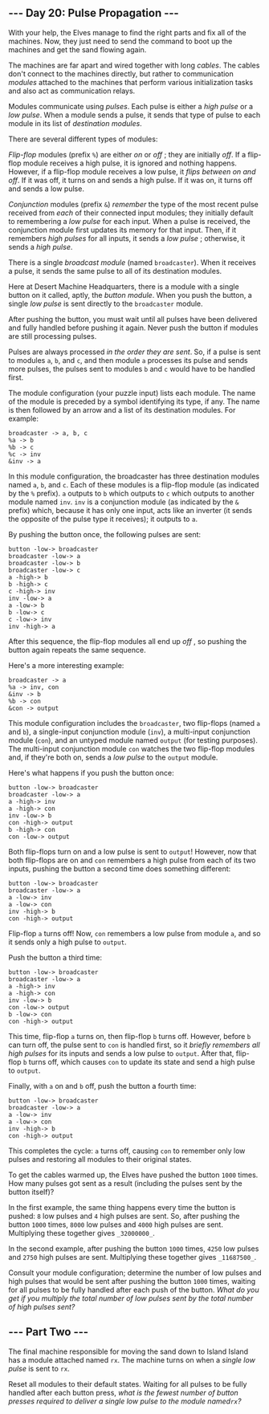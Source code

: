 ## \--- Day 20: Pulse Propagation ---

With your help, the Elves manage to find the right parts and fix all of the
machines. Now, they just need to send the command to boot up the machines and
get the sand flowing again.

The machines are far apart and wired together with long _cables_. The cables
don't connect to the machines directly, but rather to communication _modules_
attached to the machines that perform various initialization tasks and also
act as communication relays.

Modules communicate using _pulses_. Each pulse is either a _high pulse_ or a
_low pulse_. When a module sends a pulse, it sends that type of pulse to each
module in its list of _destination modules_.

There are several different types of modules:

_Flip-flop_ modules (prefix `%`) are either _on_ or _off_ ; they are initially
_off_. If a flip-flop module receives a high pulse, it is ignored and nothing
happens. However, if a flip-flop module receives a low pulse, it _flips
between on and off_. If it was off, it turns on and sends a high pulse. If it
was on, it turns off and sends a low pulse.

_Conjunction_ modules (prefix `&`) _remember_ the type of the most recent
pulse received from _each_ of their connected input modules; they initially
default to remembering a _low pulse_ for each input. When a pulse is received,
the conjunction module first updates its memory for that input. Then, if it
remembers _high pulses_ for all inputs, it sends a _low pulse_ ; otherwise, it
sends a _high pulse_.

There is a single _broadcast module_ (named `broadcaster`). When it receives a
pulse, it sends the same pulse to all of its destination modules.

Here at Desert Machine Headquarters, there is a module with a single button on
it called, aptly, the _button module_. When you push the button, a single _low
pulse_ is sent directly to the `broadcaster` module.

After pushing the button, you must wait until all pulses have been delivered
and fully handled before pushing it again. Never push the button if modules
are still processing pulses.

Pulses are always processed _in the order they are sent_. So, if a pulse is
sent to modules `a`, `b`, and `c`, and then module `a` processes its pulse and
sends more pulses, the pulses sent to modules `b` and `c` would have to be
handled first.

The module configuration (your puzzle input) lists each module. The name of
the module is preceded by a symbol identifying its type, if any. The name is
then followed by an arrow and a list of its destination modules. For example:

    
    
    broadcaster -> a, b, c
    %a -> b
    %b -> c
    %c -> inv
    &inv -> a
    

In this module configuration, the broadcaster has three destination modules
named `a`, `b`, and `c`. Each of these modules is a flip-flop module (as
indicated by the `%` prefix). `a` outputs to `b` which outputs to `c` which
outputs to another module named `inv`. `inv` is a conjunction module (as
indicated by the `&` prefix) which, because it has only one input, acts like
an inverter (it sends the opposite of the pulse type it receives); it outputs
to `a`.

By pushing the button once, the following pulses are sent:

    
    
    button -low-> broadcaster
    broadcaster -low-> a
    broadcaster -low-> b
    broadcaster -low-> c
    a -high-> b
    b -high-> c
    c -high-> inv
    inv -low-> a
    a -low-> b
    b -low-> c
    c -low-> inv
    inv -high-> a
    

After this sequence, the flip-flop modules all end up _off_ , so pushing the
button again repeats the same sequence.

Here's a more interesting example:

    
    
    broadcaster -> a
    %a -> inv, con
    &inv -> b
    %b -> con
    &con -> output
    

This module configuration includes the `broadcaster`, two flip-flops (named
`a` and `b`), a single-input conjunction module (`inv`), a multi-input
conjunction module (`con`), and an untyped module named `output` (for testing
purposes). The multi-input conjunction module `con` watches the two flip-flop
modules and, if they're both on, sends a _low pulse_ to the `output` module.

Here's what happens if you push the button once:

    
    
    button -low-> broadcaster
    broadcaster -low-> a
    a -high-> inv
    a -high-> con
    inv -low-> b
    con -high-> output
    b -high-> con
    con -low-> output
    

Both flip-flops turn on and a low pulse is sent to `output`! However, now that
both flip-flops are on and `con` remembers a high pulse from each of its two
inputs, pushing the button a second time does something different:

    
    
    button -low-> broadcaster
    broadcaster -low-> a
    a -low-> inv
    a -low-> con
    inv -high-> b
    con -high-> output
    

Flip-flop `a` turns off! Now, `con` remembers a low pulse from module `a`, and
so it sends only a high pulse to `output`.

Push the button a third time:

    
    
    button -low-> broadcaster
    broadcaster -low-> a
    a -high-> inv
    a -high-> con
    inv -low-> b
    con -low-> output
    b -low-> con
    con -high-> output
    

This time, flip-flop `a` turns on, then flip-flop `b` turns off. However,
before `b` can turn off, the pulse sent to `con` is handled first, so it
_briefly remembers all high pulses_ for its inputs and sends a low pulse to
`output`. After that, flip-flop `b` turns off, which causes `con` to update
its state and send a high pulse to `output`.

Finally, with `a` on and `b` off, push the button a fourth time:

    
    
    button -low-> broadcaster
    broadcaster -low-> a
    a -low-> inv
    a -low-> con
    inv -high-> b
    con -high-> output
    

This completes the cycle: `a` turns off, causing `con` to remember only low
pulses and restoring all modules to their original states.

To get the cables warmed up, the Elves have pushed the button `1000` times.
How many pulses got sent as a result (including the pulses sent by the button
itself)?

In the first example, the same thing happens every time the button is pushed:
`8` low pulses and `4` high pulses are sent. So, after pushing the button
`1000` times, `8000` low pulses and `4000` high pulses are sent. Multiplying
these together gives `_32000000_`.

In the second example, after pushing the button `1000` times, `4250` low
pulses and `2750` high pulses are sent. Multiplying these together gives
`_11687500_`.

Consult your module configuration; determine the number of low pulses and high
pulses that would be sent after pushing the button `1000` times, waiting for
all pulses to be fully handled after each push of the button. _What do you get
if you multiply the total number of low pulses sent by the total number of
high pulses sent?_






## \--- Part Two ---

The final machine responsible for moving the sand down to Island Island has a
module attached named `rx`. The machine turns on when a _single low pulse_ is
sent to `rx`.

Reset all modules to their default states. Waiting for all pulses to be fully
handled after each button press, _what is the fewest number of button presses
required to deliver a single low pulse to the module named`rx`?_

